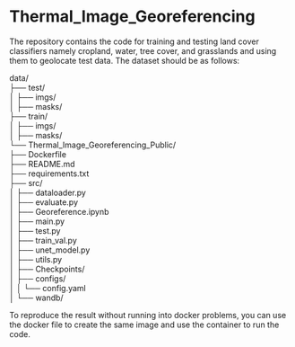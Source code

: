 # Thermal_Image_Georeferencing

The repository contains the code for training and testing land cover classifiers namely cropland, water, tree cover, and grasslands and using them to geolocate test data.
The dataset should be as follows:


data/  
├── test/  
│   ├── imgs/  
│   ├── masks/  
├── train/  
│   ├── imgs/  
│   ├── masks/  
└── Thermal_Image_Georeferencing_Public/  
    ├── Dockerfile  
    ├── README.md  
    ├── requirements.txt  
    ├── src/  
    │   ├── dataloader.py  
    │   ├── evaluate.py  
    │   ├── Georeference.ipynb  
    │   ├── main.py  
    │   ├── test.py  
    │   ├── train_val.py  
    │   ├── unet_model.py  
    │   ├── utils.py  
    │   ├── Checkpoints/  
    │   ├── configs/  
    │   │   └── config.yaml  
    │   └── wandb/  


                
To reproduce the result without running into docker problems, you can use the docker file to create the same image and use the container to run the code. 

